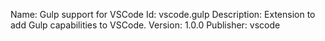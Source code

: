 Name: Gulp support for VSCode
Id: vscode.gulp
Description: Extension to add Gulp capabilities to VSCode.
Version: 1.0.0
Publisher: vscode
